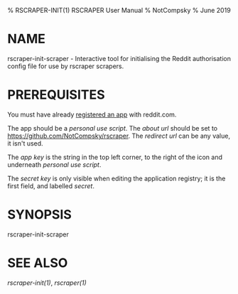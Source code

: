 % RSCRAPER-INIT(1) RSCRAPER User Manual
% NotCompsky
% June 2019

# NAME

rscraper-init-scraper - Interactive tool for initialising the Reddit authorisation config file for use by rscraper scrapers.

# PREREQUISITES

You must have already [registered an app](https://old.reddit.com/prefs/apps/) with reddit.com.

The app should be a *personal use script*.
The *about url* should be set to https://github.com/NotCompsky/rscraper.
The *redirect url* can be any value, it isn't used.

The *app key* is the string in the top left corner, to the right of the icon and underneath *personal use script*.

The *secret key* is only visible when editing the application registry; it is the first field, and labelled *secret*.

# SYNOPSIS

rscraper-init-scraper

# SEE ALSO

*rscraper-init(1)*, *rscraper(1)*
